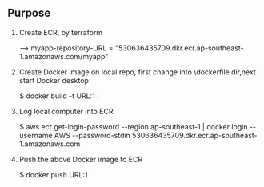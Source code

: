 ## Purpose

1. Create ECR, by terraform

   --> myapp-repository-URL = "530636435709.dkr.ecr.ap-southeast-1.amazonaws.com/myapp"

2. Create Docker image on local repo, first change into \dockerfile dir,next start Docker desktop

   $ docker build -t URL:1 .

3. Log local computer into ECR

   $ aws ecr get-login-password --region ap-southeast-1 | docker login --username AWS --password-stdin 530636435709.dkr.ecr.ap-southeast-1.amazonaws.com

4. Push the above Docker image to ECR

   $ docker push URL:1
